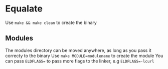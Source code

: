 # Equalate
Use `make && make clean` to create the binary

## Modules
The modules directory can be moved anywhere, as long as you pass it correcty to the binary
Use `make MODULE=modulename` to create the module
You can pass `ELDFLAGS=` to pass more flags to the linker, e.g `ELDFLAGS=-lcurl`
